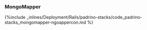 

### MongoMapper



{%include _inlines/Deployment/Rails/padrino-stacks/code_padrino-stacks_mongomapper-ngoappercon.md %}




